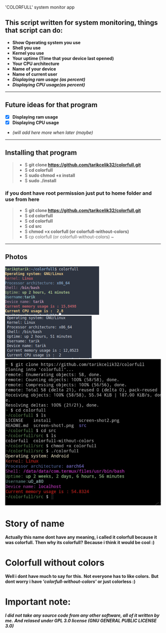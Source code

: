  'COLORFULL' system monitor app
## **This script written for system monitoring, things that script can do:**
- **Show Operating system you use**
- **Shell you use**
- **Kernel you use**
- **Your uptime (Time that your device last opened)**
- **Your CPU architecture**
- **Name of your device**
- **Name of current user**
- ***Displaying ram usage (as percent)***
- ***Displaying CPU usage(as percent)***
****
## **Future ideas for that program**
* [x] **Displaying ram usage**
* [x] **Displaying CPU usage**
* **(will add here more when later (maybe*)*
****
## **Installing that program**
>* $ **git clone https://github.com/tarikcelik32/colorfull.git**
>* $ **cd colorfull**
>* $ **sudo chmod +x install**
>* $ **sudo ./install**
### if you dont have root permission just put to home folder and use from here
>* $ **git clone https://github.com/tarikcelik32/colorfull.git**
>* $ **cd colorfull**
>* $ **cd colorfull**
>* $ **cd src**
>* $ **chmod +x colorfull (or colorfull-without-colors)**
>* $ cp colorfull (or colorfull-without-colors) ~
****
## **Photos**
![alt text](https://github.com/tarikcelik32/colorfull/blob/main/screen-shot1.png)
![alt text](https://github.com/tarikcelik32/colorfull/blob/main/screen-shot2.png)
![alt text](https://github.com/tarikcelik32/colorfull/blob/main/screen-shot3.png)
# **Story of name**
**Actually this name dont have any meaning, i called it colorfull because it was colorfull.**
**Then why its colorfull?**
**Because i think it would be cool :)**

# **Colorfull without colors**
**Well i dont have much to say for this.**
**Not everyone has to like colors.**
**But dont worry i have *'colorfull-without-colors'* or just colorless :)**

# Important note:
***I did not take any source code from any other software, all of it written by me.***
***And relased under GPL 3.0 license (GNU GENERAL PUBLIC LICENSE 3.0)***
